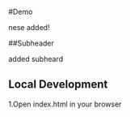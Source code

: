 #Demo

nese added!

##Subheader

added subheard

## Local Development

1.Open index.html in your browser
